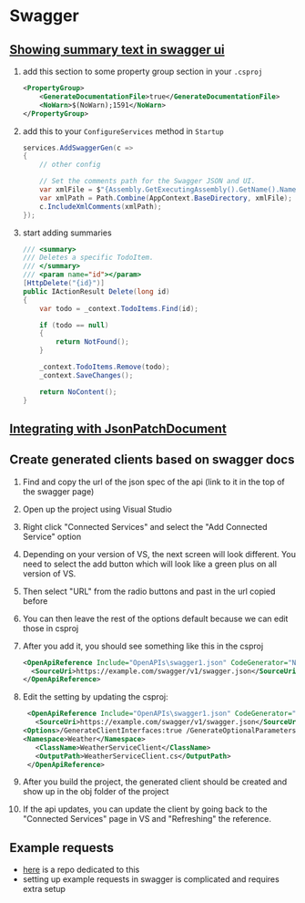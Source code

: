 # Swagger

## [Showing summary text in swagger ui](https://docs.microsoft.com/en-us/samples/aspnet/aspnetcore.docs/getstarted-swashbuckle-aspnetcore/?tabs=visual-studio)

1. add this section to some property group section in your `.csproj`

    ```xml
    <PropertyGroup>
        <GenerateDocumentationFile>true</GenerateDocumentationFile>
        <NoWarn>$(NoWarn);1591</NoWarn>
    </PropertyGroup>
    ```

2. add this to your `ConfigureServices` method in `Startup`

    ```cs
    services.AddSwaggerGen(c =>
    {
        // other config

        // Set the comments path for the Swagger JSON and UI.
        var xmlFile = $"{Assembly.GetExecutingAssembly().GetName().Name}.xml";
        var xmlPath = Path.Combine(AppContext.BaseDirectory, xmlFile);
        c.IncludeXmlComments(xmlPath);
    });
    ```

3. start adding summaries

    ```cs
    /// <summary>
    /// Deletes a specific TodoItem.
    /// </summary>
    /// <param name="id"></param>        
    [HttpDelete("{id}")]
    public IActionResult Delete(long id)
    {
        var todo = _context.TodoItems.Find(id);

        if (todo == null)
        {
            return NotFound();
        }

        _context.TodoItems.Remove(todo);
        _context.SaveChanges();

        return NoContent();
    }
    ```

## [Integrating with JsonPatchDocument](https://michael-mckenna.com/swagger-with-asp-net-core-3-1-json-patch/)

## Create generated clients based on swagger docs

1. Find and copy the url of the json spec of the api (link to it in the top of the swagger page)
1. Open up the project using Visual Studio
1. Right click "Connected Services" and select the "Add Connected Service" option
1. Depending on your version of VS, the next screen will look different. You need to select the add button which will look like a green plus on all version of VS.
1. Then select "URL" from the radio buttons and past in the url copied before
1. You can then leave the rest of the options default because we can edit those in csproj
1. After you add it, you should see something like this in the csproj

    ``` xml
    <OpenApiReference Include="OpenAPIs\swagger1.json" CodeGenerator="NSwagCSharp">
      <SourceUri>https://example.com/swagger/v1/swagger.json</SourceUri>
    </OpenApiReference>
   ```

1. Edit the setting by updating the csproj:

   ``` xml
    <OpenApiReference Include="OpenAPIs\swagger1.json" CodeGenerator="NSwagCSharp">
      <SourceUri>https://example.com/swagger/v1/swagger.json</SourceUri>
   <Options>/GenerateClientInterfaces:true /GenerateOptionalParameters:true</Options> <!-->You can find the reset of these options here https://github.com/RicoSuter/NSwag/wiki/CSharpClientGeneratorSettings</!-->
   <Namespace>Weather</Namespace>
      <ClassName>WeatherServiceClient</ClassName>
      <OutputPath>WeatherServiceClient.cs</OutputPath>
    </OpenApiReference>
   ```

1. After you build the project, the generated client should be created and show up in the obj folder of the project
1. If the api updates, you can update the client by going back to the "Connected Services" page in VS and "Refreshing" the reference.

## Example requests

- [here](https://github.com/mattfrear/Swashbuckle.Examples) is a repo dedicated to this
- setting up example requests in swagger is complicated and requires extra setup
